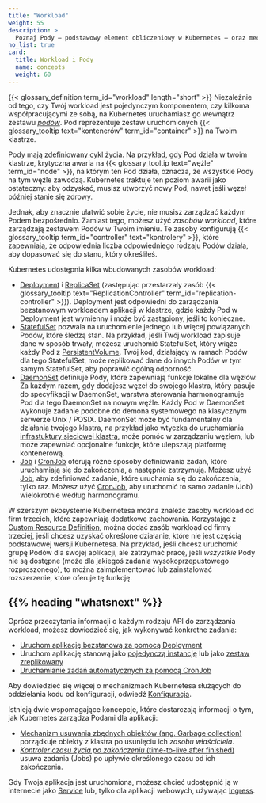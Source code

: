 ```yaml
---
title: "Workload"
weight: 55
description: >
  Poznaj Pody – podstawowy element obliczeniowy w Kubernetes – oraz mechanizmy ułatwiające ich wdrażanie.
no_list: true
card:
  title: Workload i Pody
  name: concepts
  weight: 60
---
```


{{< glossary_definition term_id="workload" length="short" >}} Niezależnie
od tego, czy Twój workload jest pojedynczym komponentem, czy kilkoma
współpracującymi ze sobą, na Kubernetes uruchamiasz go wewnątrz zestawu
[_podów_](/docs/concepts/workloads/pods). Pod reprezentuje zestaw uruchomionych
{{< glossary_tooltip text="kontenerów" term_id="container" >}} na Twoim klastrze.

Pody mają [zdefiniowany cykl życia](/docs/concepts/workloads/pods/pod-lifecycle/). Na
przykład, gdy Pod działa w twoim klastrze, krytyczna awaria na
{{< glossary_tooltip text="węźle" term_id="node" >}}, na którym ten Pod działa, oznacza, że
wszystkie Pody na tym węźle zawodzą. Kubernetes traktuje ten poziom awarii jako
ostateczny: aby odzyskać, musisz utworzyć nowy Pod, nawet jeśli węzeł później stanie się zdrowy.

Jednak, aby znacznie ułatwić sobie życie, nie musisz zarządzać każdym Podem
bezpośrednio. Zamiast tego, możesz użyć _zasobów workload_, które zarządzają
zestawem Podów w Twoim imieniu. Te zasoby konfigurują
{{< glossary_tooltip term_id="controller" text="kontrolery" >}}, które zapewniają, że odpowiednia
liczba odpowiedniego rodzaju Podów działa, aby dopasować się do stanu, który określiłeś.

Kubernetes udostępnia kilka wbudowanych zasobów workload:

* [Deployment](/docs/concepts/workloads/controllers/deployment/) i
  [ReplicaSet](/docs/concepts/workloads/controllers/replicaset/) (zastępując przestarzały zasób
  {{< glossary_tooltip text="ReplicationController" term_id="replication-controller" >}}). Deployment
  jest odpowiedni do zarządzania bezstanowym workloadem aplikacji w
  klastrze, gdzie każdy Pod w Deployment jest wymienny i może być zastąpiony, jeśli to konieczne.
* [StatefulSet](/docs/concepts/workloads/controllers/statefulset/) pozwala na
  uruchomienie jednego lub więcej powiązanych Podów, które śledzą stan. Na
  przykład, jeśli Twój workload zapisuje dane w sposób trwały, możesz uruchomić
  StatefulSet, który wiąże każdy Pod z [PersistentVolume](/docs/concepts/storage/persistent-volumes/).
  Twój kod, działający w ramach Podów dla tego StatefulSet, może
  replikować dane do innych Podów w tym samym StatefulSet, aby poprawić ogólną odporność.
* [DaemonSet](/docs/concepts/workloads/controllers/daemonset/) definiuje Pody,
  które zapewniają funkcje lokalne dla węzłów. Za każdym razem, gdy dodajesz węzeł do
  swojego klastra, który pasuje do specyfikacji w DaemonSet, warstwa sterowania
  harmonogramuje Pod dla tego DaemonSet na nowym węźle. Każdy Pod w DaemonSet wykonuje
  zadanie podobne do demona systemowego na klasycznym serwerze Unix / POSIX. DaemonSet może
  być fundamentalny dla działania twojego klastra, na przykład jako wtyczka do uruchamiania
  [infrastuktury sieciowej klastra](/docs/concepts/cluster-administration/networking/#how-to-implement-the-kubernetes-network-model),
  może pomóc w
  zarządzaniu węzłem, lub może zapewniać opcjonalne funkcje, które ulepszają platformę kontenerową.
* [Job](/docs/concepts/workloads/controllers/job/) i
  [CronJob](/docs/concepts/workloads/controllers/cron-jobs/) oferują różne sposoby
  definiowania zadań, które uruchamiają się do zakończenia, a następnie
  zatrzymują. Możesz użyć [Job](/docs/concepts/workloads/controllers/job/),
  aby zdefiniować zadanie, które uruchamia się do zakończenia, tylko
  raz. Możesz użyć [CronJob](/docs/concepts/workloads/controllers/cron-jobs/),
  aby uruchomić to samo zadanie (Job) wielokrotnie według harmonogramu.

W szerszym ekosystemie Kubernetesa można znaleźć zasoby workload od firm trzecich, które
zapewniają dodatkowe zachowania. Korzystając z [Custom Resource Definition](/docs/concepts/extend-kubernetes/api-extension/custom-resources/),
można dodać zasób workload od firmy
trzeciej, jeśli chcesz uzyskać określone działanie, które nie jest częścią podstawowej wersji
Kubernetesa. Na przykład, jeśli chcesz uruchomić grupę Podów dla swojej aplikacji, ale
zatrzymać pracę, jeśli _wszystkie_ Pody nie są dostępne (może dla jakiegoś zadania
wysokoprzepustowego rozproszonego), to można zaimplementować lub zainstalować rozszerzenie, które oferuje tę funkcję.

## {{% heading "whatsnext" %}}

Oprócz przeczytania informacji o każdym rodzaju API do
zarządzania workload, możesz dowiedzieć się, jak wykonywać konkretne zadania:

* [Uruchom aplikację bezstanową za pomocą Deployment](/docs/tasks/run-application/run-stateless-application-deployment/)
* Uruchom aplikację stanową jako [pojedynczą instancję](/docs/tasks/run-application/run-single-instance-stateful-application/)
  lub jako [zestaw zreplikowany](/docs/tasks/run-application/run-replicated-stateful-application/)
* [Uruchamianie zadań automatycznych za pomocą CronJob](/docs/tasks/job/automated-tasks-with-cron-jobs/)

Aby dowiedzieć się więcej o mechanizmach Kubernetesa służących do
oddzielania kodu od konfiguracji, odwiedź [Konfiguracja](/docs/concepts/configuration/).

Istnieją dwie wspomagające koncepcje, które dostarczają
informacji o tym, jak Kubernetes zarządza Podami dla aplikacji:
* [Mechanizm usuwania zbędnych obiektów (ang. Garbage collection)](/docs/concepts/architecture/garbage-collection/)
  porządkuje obiekty z klastra po usunięciu ich _zasobu właściciela_.
* [_Kontroler czasu życia po zakończeniu_ (time-to-live after finished)](/docs/concepts/workloads/controllers/ttlafterfinished/)
  usuwa zadania (Jobs) po upływie określonego czasu od ich zakończenia.

Gdy Twoja aplikacja jest uruchomiona, możesz chcieć udostępnić ją w internecie jako
[Service](/docs/concepts/services-networking/service/) lub, tylko dla
aplikacji webowych, używając [Ingress](/docs/concepts/services-networking/ingress).

